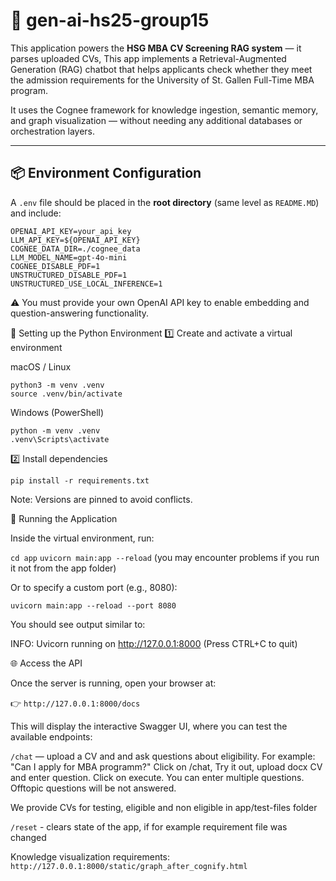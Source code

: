 # 🧠 gen-ai-hs25-group15

This application powers the **HSG MBA CV Screening RAG system** — it parses uploaded CVs, This app implements a Retrieval-Augmented Generation (RAG) chatbot that helps applicants check whether they meet the admission requirements for the University of St. Gallen Full-Time MBA program.

It uses the Cognee framework for knowledge ingestion, semantic memory, and graph visualization — without needing any additional databases or orchestration layers.

---

## 📦 Environment Configuration

A `.env` file should be placed in the **root directory** (same level as `README.MD`) and include:

```env
OPENAI_API_KEY=your_api_key
LLM_API_KEY=${OPENAI_API_KEY}
COGNEE_DATA_DIR=./cognee_data
LLM_MODEL_NAME=gpt-4o-mini
COGNEE_DISABLE_PDF=1
UNSTRUCTURED_DISABLE_PDF=1
UNSTRUCTURED_USE_LOCAL_INFERENCE=1
```

⚠️ You must provide your own OpenAI API key to enable embedding and question-answering functionality.

🧰 Setting up the Python Environment
1️⃣ Create and activate a virtual environment

macOS / Linux

```
python3 -m venv .venv
source .venv/bin/activate
```


Windows (PowerShell)

```
python -m venv .venv
.venv\Scripts\activate
```

2️⃣ Install dependencies

`pip install -r requirements.txt`

Note: Versions are pinned to avoid conflicts.

🚀 Running the Application


Inside the virtual environment, run:

`cd app`
`uvicorn main:app --reload`
(you may encounter problems if you run it not from the app folder)


Or to specify a custom port (e.g., 8080):

`uvicorn main:app --reload --port 8080`


You should see output similar to:

INFO:     Uvicorn running on http://127.0.0.1:8000 (Press CTRL+C to quit)

🌐 Access the API

Once the server is running, open your browser at:

👉 `http://127.0.0.1:8000/docs`

This will display the interactive Swagger UI, where you can test the available endpoints:

`/chat` — upload a CV and and ask questions about eligibility. For example: "Can I apply for MBA programm?"
Click on /chat, Try it out, upload docx CV and enter question. Click on execute. You can enter multiple questions. Offtopic questions will be not answered.

We provide CVs for testing, eligible and non eligible in app/test-files folder

`/reset` - clears state of the app, if for example requirement file was changed

Knowledge visualization requirements:
`http://127.0.0.1:8000/static/graph_after_cognify.html`
